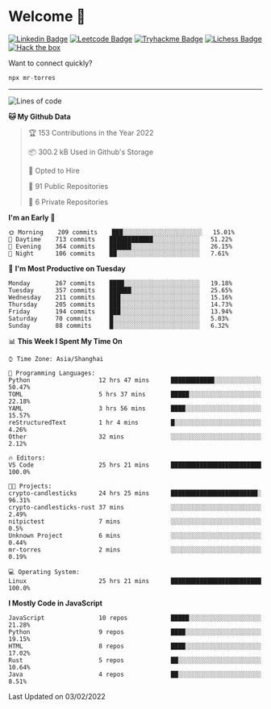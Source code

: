 # Welcome 👋

[![Linkedin Badge](https://img.shields.io/badge/-PedroTorres-blue?style=flat-square&logo=Linkedin&logoColor=white&link=https://www.linkedin.com/in/PedroTorres/)](https://www.linkedin.com/in/pedro-torres-cruz/)
[![Leetcode Badge](https://img.shields.io/badge/profile-leetcode-green)](https://leetcode.com/corfucinas/)
[![Tryhackme Badge](https://img.shields.io/badge/profile-tryhackme-blue)](https://tryhackme.com/p/Corfucinas/)
[![Lichess Badge](https://img.shields.io/badge/challenge_me-lichess-yellow)](https://lichess.org/@/Corfucinas)
[![Hack the box](https://img.shields.io/badge/hack_the_box-profile-red)](https://www.hackthebox.eu/profile/375826)

Want to connect quickly?

```javascript
npx mr-torres
```

---

<!--START_SECTION:waka-->
![Lines of code](https://img.shields.io/badge/From%20Hello%20World%20I%27ve%20Written-1.6%20million%20lines%20of%20code-blue)

**🐱 My Github Data** 

> 🏆 153 Contributions in the Year 2022
 > 
> 📦 300.2 kB Used in Github's Storage 
 > 
> 💼 Opted to Hire
 > 
> 📜 91 Public Repositories 
 > 
> 🔑 6 Private Repositories  
 > 
**I'm an Early 🐤** 

```text
🌞 Morning    209 commits    ███░░░░░░░░░░░░░░░░░░░░░░   15.01% 
🌆 Daytime    713 commits    ████████████░░░░░░░░░░░░░   51.22% 
🌃 Evening    364 commits    ██████░░░░░░░░░░░░░░░░░░░   26.15% 
🌙 Night      106 commits    ██░░░░░░░░░░░░░░░░░░░░░░░   7.61%

```
📅 **I'm Most Productive on Tuesday** 

```text
Monday       267 commits    ████░░░░░░░░░░░░░░░░░░░░░   19.18% 
Tuesday      357 commits    ██████░░░░░░░░░░░░░░░░░░░   25.65% 
Wednesday    211 commits    ███░░░░░░░░░░░░░░░░░░░░░░   15.16% 
Thursday     205 commits    ███░░░░░░░░░░░░░░░░░░░░░░   14.73% 
Friday       194 commits    ███░░░░░░░░░░░░░░░░░░░░░░   13.94% 
Saturday     70 commits     █░░░░░░░░░░░░░░░░░░░░░░░░   5.03% 
Sunday       88 commits     █░░░░░░░░░░░░░░░░░░░░░░░░   6.32%

```


📊 **This Week I Spent My Time On** 

```text
⌚︎ Time Zone: Asia/Shanghai

💬 Programming Languages: 
Python                   12 hrs 47 mins      ████████████░░░░░░░░░░░░░   50.47% 
TOML                     5 hrs 37 mins       █████░░░░░░░░░░░░░░░░░░░░   22.18% 
YAML                     3 hrs 56 mins       ████░░░░░░░░░░░░░░░░░░░░░   15.57% 
reStructuredText         1 hr 4 mins         █░░░░░░░░░░░░░░░░░░░░░░░░   4.26% 
Other                    32 mins             ░░░░░░░░░░░░░░░░░░░░░░░░░   2.12%

🔥 Editors: 
VS Code                  25 hrs 21 mins      █████████████████████████   100.0%

🐱‍💻 Projects: 
crypto-candlesticks      24 hrs 25 mins      ████████████████████████░   96.31% 
crypto-candlesticks-rust 37 mins             ░░░░░░░░░░░░░░░░░░░░░░░░░   2.49% 
nitpictest               7 mins              ░░░░░░░░░░░░░░░░░░░░░░░░░   0.5% 
Unknown Project          6 mins              ░░░░░░░░░░░░░░░░░░░░░░░░░   0.44% 
mr-torres                2 mins              ░░░░░░░░░░░░░░░░░░░░░░░░░   0.19%

💻 Operating System: 
Linux                    25 hrs 21 mins      █████████████████████████   100.0%

```

**I Mostly Code in JavaScript** 

```text
JavaScript               10 repos            █████░░░░░░░░░░░░░░░░░░░░   21.28% 
Python                   9 repos             ████░░░░░░░░░░░░░░░░░░░░░   19.15% 
HTML                     8 repos             ████░░░░░░░░░░░░░░░░░░░░░   17.02% 
Rust                     5 repos             ██░░░░░░░░░░░░░░░░░░░░░░░   10.64% 
Java                     4 repos             ██░░░░░░░░░░░░░░░░░░░░░░░   8.51%

```



 Last Updated on 03/02/2022
<!--END_SECTION:waka-->
